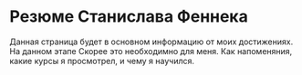 # Резюме Станислава Феннека
Данная страница будет в основном информацию от моих достижениях. На данном этапе Скорее это необходимно для меня. 
Как напоменяния, какие курсы я просмотрел, и чему я научился.

